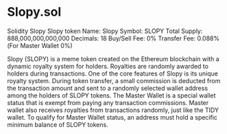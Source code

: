 # Slopy.sol
Solidity Slopy
Slopy token
Name: Slopy
Symbol: SLOPY
Total Supply: 888,000,000,000,000
Decimals: 18
Buy/Sell Fee: 0%
Transfer Fee: 0.088%(For Master Wallet 0%)

Slopy (SLOPY) is a meme token created on the Ethereum blockchain with a dynamic royalty system for holders. Royalties are randomly awarded to holders during transactions.
One of the core features of Slopy is its unique royalty system. During token transfer, a small commission is deducted from the transaction amount and sent to a randomly selected wallet address among the holders of SLOPY tokens.
The Master Wallet is a special wallet status that is exempt from paying any transaction commissions. Master wallet also receives royalties from transactions randomly, just like the TIDY wallet. To qualify for Master Wallet status, an address must hold a specific minimum balance of SLOPY tokens.

